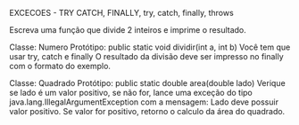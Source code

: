 EXCECOES - TRY CATCH, FINALLY, try, catch, finally, throws


Escreva uma função que divide 2 inteiros e imprime o resultado.

Classe: Numero
Protótipo: public static void dividir(int a, int b)
Você tem que usar try, catch e finally
O resultado da divisão deve ser impresso no finally com o formato do exemplo.

Classe: Quadrado
Protótipo: public static double area(double lado)
Verique se lado é um valor positivo, se não for, lance uma exceção do tipo java.lang.IllegalArgumentException com a mensagem:
Lado deve possuir valor positivo.
Se valor for positivo, retorno o calculo da área do quadrado.



